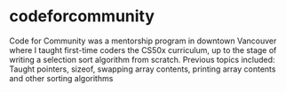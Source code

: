 # codeforcommunity
Code for Community was a mentorship program in downtown Vancouver where I taught first-time coders the CS50x curriculum, up to the stage of writing a selection sort algorithm from scratch. Previous topics included: Taught pointers, sizeof, swapping array contents, printing array contents and other sorting algorithms
